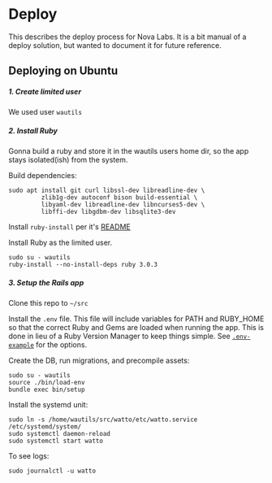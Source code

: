 
# Deploy

This describes the deploy process for Nova Labs. It is a bit manual of a deploy
solution, but wanted to document it for future reference.

## Deploying on Ubuntu

##### 1. Create limited user

We used user `wautils`

##### 2. Install Ruby

Gonna build a ruby and store it in the wautils users home dir, so the app stays
isolated(ish) from the system.

Build dependencies:

```
sudo apt install git curl libssl-dev libreadline-dev \
         zlib1g-dev autoconf bison build-essential \
         libyaml-dev libreadline-dev libncurses5-dev \
         libffi-dev libgdbm-dev libsqlite3-dev
```

Install `ruby-install` per it's [README](https://github.com/postmodern/ruby-install)

Install Ruby as the limited user.

```
sudo su - wautils
ruby-install --no-install-deps ruby 3.0.3
```

##### 3. Setup the Rails app

Clone this repo to `~/src`

Install the `.env` file. This file will include variables for PATH and
RUBY_HOME so that the correct Ruby and Gems are loaded when running the app.
This is done in lieu of a Ruby Version Manager to keep things simple. See
[`.env-example`](.env-example) for the options.

Create the DB, run migrations, and precompile assets:

```
sudo su - wautils
source ./bin/load-env
bundle exec bin/setup
```

Install the systemd unit:

```
sudo ln -s /home/wautils/src/watto/etc/watto.service /etc/systemd/system/
sudo systemctl daemon-reload
sudo systemctl start watto
```

To see logs:

```
sudo journalctl -u watto
```

